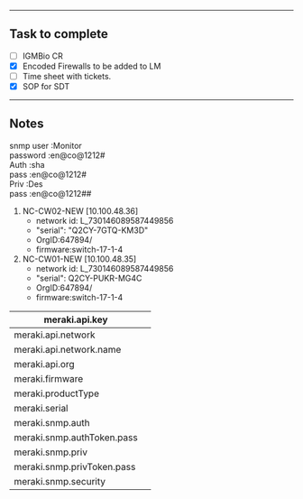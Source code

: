 
--------
## Task to complete

- [ ] IGMBio CR
- [x] Encoded Firewalls to be added to LM
- [ ] Time sheet with tickets.
- [x] SOP for SDT

-----
##  Notes
snmp user :Monitor  
password :en@co@1212#  
Auth :sha  
pass :en@co@1212#  
Priv :Des  
pass :en@co@1212##

1. NC-CW02-NEW [10.100.48.36]
	- network id: L_730146089587449856
	- "serial": "Q2CY-7GTQ-KM3D"
	- OrgID:647894/
	- firmware:switch-17-1-4
2. NC-CW01-NEW [10.100.48.35]
	- network id: L_730146089587449856
	- "serial": Q2CY-PUKR-MG4C
	- OrgID:647894/
	- firmware:switch-17-1-4

| meraki.api.key             |     |
| -------------------------- | --- |
| meraki.api.network         |     |
| meraki.api.network.name    |     |
| meraki.api.org             |     |
| meraki.firmware            |     |
| meraki.productType         |     |
| meraki.serial              |     |
| meraki.snmp.auth           |     |
| meraki.snmp.authToken.pass |     |
| meraki.snmp.priv           |     |
| meraki.snmp.privToken.pass |     |
| meraki.snmp.security       |     |
